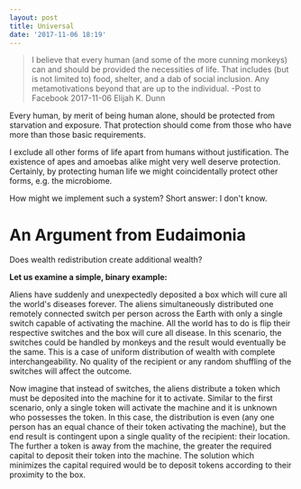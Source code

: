 ```yaml
---
layout: post
title: Universal
date: '2017-11-06 18:19'
---
```


> I believe that every human (and some of the more cunning monkeys) can and should be provided the necessities of life. That includes (but is not limited to) food, shelter, and a dab of social inclusion. Any metamotivations beyond that are up to the individual. -Post to Facebook 2017-11-06 Elijah K. Dunn

<!-- more -->

 Every human, by merit of being human alone, should be protected from starvation and exposure. That protection should come from those who have more than those basic requirements.

I exclude all other forms of life apart from humans without justification. The existence of apes and amoebas alike might very well deserve protection. Certainly, by protecting human life we might coincidentally protect other forms, e.g. the microbiome.

How might we implement such a system? Short answer: I don't know.

# An Argument from Eudaimonia

Does wealth redistribution create additional wealth?

**Let us examine a simple, binary example:**

Aliens have suddenly and unexpectedly deposited a box which will cure all the world's diseases forever. The aliens simultaneously distributed one remotely connected switch per person across the Earth with only a single switch capable of activating the machine. All the world has to do is flip their respective switches and the box will cure all disease. In this scenario, the switches could be handled by monkeys and the result would eventually be the same. This is a case of uniform distribution of wealth with complete interchangeability. No quality of the recipient or any random shuffling of the switches will affect the outcome.

Now imagine that instead of switches, the aliens distribute a token which must be deposited into the machine for it to activate. Similar to the first scenario, only a single token will activate the machine and it is unknown who possesses the token. In this case, the distribution is even (any one person has an equal chance of their token activating the machine), but the end result is contingent upon a single quality of the recipient: their location. The further a token is away from the machine, the greater the required capital to deposit their token into the machine. The solution which minimizes the capital required would be to deposit tokens according to their proximity to the box.
